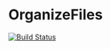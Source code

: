 # OrganizeFiles

[![Build Status](https://travis-ci.org/sfragata/OrganizeFiles.svg?branch=master)](https://travis-ci.org/sfragata/OrganizeFiles)
